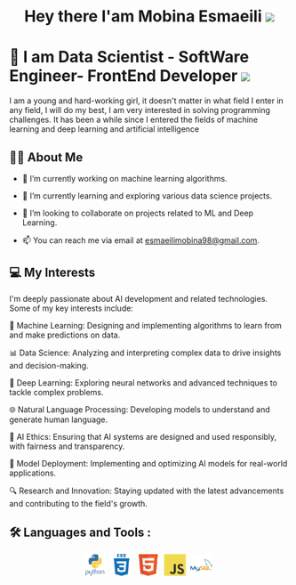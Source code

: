 
<h1 align="center">
  Hey there I'am Mobina Esmaeili
  <img src="https://media.giphy.com/media/v1.Y2lkPTc5MGI3NjExZngzdjNnaXgwbXp2bTA3dGxjMTlvbTJ4Z2xlc3Y5b3M1bXExMjJ3NyZlcD12MV9pbnRlcm5hbF9naWZfYnlfaWQmY3Q9cw/hvRJCLFzcasrR4ia7z/giphy.gif" width="30px"/>
</h1>
<div align="center">
  
  
</div>



# :rocket: I am Data Scientist - SoftWare Engineer- FrontEnd Developer  <img src="https://media.giphy.com/media/WFZvB7VIXBgiz3oDXE/giphy.gif" width="40">

I am a young and hard-working girl, it doesn't matter in what field I enter in any field, I will do my best, I am very interested in solving programming challenges. It has been a while since I entered the fields of machine learning and deep learning and artificial intelligence

## :woman_technologist: About Me
- 🔭 I’m currently working on machine learning algorithms.

- 🌱 I’m currently learning and exploring various data science projects.

- 👯 I’m looking to collaborate on projects related to ML and Deep Learning.

- 📫 You can reach me via email at esmaeilimobina98@gmail.com.

## :computer: My Interests

I'm deeply passionate about AI development and related technologies. Some of my key interests include:

🤖 Machine Learning: Designing and implementing algorithms to learn from and make predictions on data.

📊 Data Science: Analyzing and interpreting complex data to drive insights and decision-making.

🧠 Deep Learning: Exploring neural networks and advanced techniques to tackle complex problems.

🌐 Natural Language Processing: Developing models to understand and generate human language.

🚀 AI Ethics: Ensuring that AI systems are designed and used responsibly, with fairness and transparency.

🔧 Model Deployment: Implementing and optimizing AI models for real-world applications.

🔍 Research and Innovation: Staying updated with the latest advancements and contributing to the field's growth.

## :hammer_and_wrench: Languages and Tools :
<div align="center">

  <img src="https://github.com/devicons/devicon/blob/master/icons/python/python-original-wordmark.svg" title="Spring" alt="Spring" width="40" height="40"/>&nbsp;
  <img src="https://github.com/devicons/devicon/blob/master/icons/css3/css3-plain-wordmark.svg"  title="CSS3" alt="CSS" width="40" height="40"/>&nbsp;
  <img src="https://github.com/devicons/devicon/blob/master/icons/html5/html5-original.svg" title="HTML5" alt="HTML" width="40" height="40"/>&nbsp;
  <img src="https://github.com/devicons/devicon/blob/master/icons/javascript/javascript-original.svg" title="JavaScript" alt="JavaScript" width="40" height="40"/>&nbsp;
  <img src="https://github.com/devicons/devicon/blob/master/icons/mysql/mysql-original-wordmark.svg" title="MySQL"  alt="MySQL" width="40" height="40"/>&nbsp;

 
</div>

